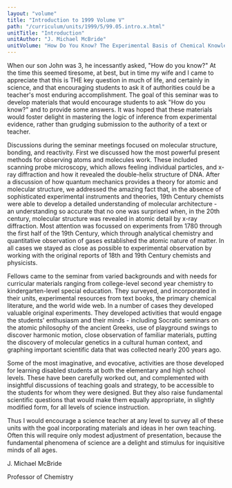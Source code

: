 ```yaml
---
layout: "volume"
title: "Introduction to 1999 Volume V"
path: "/curriculum/units/1999/5/99.05.intro.x.html"
unitTitle: "Introduction"
unitAuthor: "J. Michael McBride"
unitVolume: "How Do You Know? The Experimental Basis of Chemical Knowledge"
---
```

<body>
 <p>
  When our son John was 3, he incessantly asked, "How do you know?"  At the time this seemed tiresome, at best, but in time my wife and I came to appreciate that this is THE key question in much of life, and certainly in science, and that encouraging students to ask it of authorities could be a teacher's most enduring accomplishment. The goal of this seminar was to develop materials that would encourage students to ask "How do you know?" and to provide some answers.  It was hoped that these materials would foster delight in mastering the logic of inference from experimental evidence, rather than grudging submission to the authority of a text or teacher.
 </p>
 <p>
  Discussions during the seminar meetings focused on molecular structure, bonding, and reactivity.  First we discussed how the most powerful present methods for observing atoms and molecules work.  These included scanning probe microscopy, which allows feeling individual particles, and x-ray diffraction and how it revealed the double-helix structure of DNA. After a discussion of how quantum mechanics provides a theory for atomic and molecular structure, we addressed the amazing fact that, in the absence of sophisticated experimental instruments and theories, 19th Century chemists were able to develop a detailed understanding of molecular architecture - an understanding so accurate that no one was surprised when, in the 20th century, molecular structure was revealed in atomic detail by x-ray diffraction. Most attention was focussed on experiments from 1780 through the first half of the 19th Century, which through analytical chemistry and quantitative observation of gases established the atomic nature of matter. In all cases we stayed as close as possible to experimental observation by working with the original reports of 18th and 19th Century chemists and physicists.
 </p>
 <p>
  Fellows came to the seminar from varied backgrounds and with needs for curricular materials ranging from college-level second year chemistry to kindergarten-level special education.  They surveyed, and incorporated in their units, experimental resources from text books, the primary chemical literature, and the world wide web.  In a number of cases they developed valuable original experiments. They developed activities that would engage the students' enthusiasm and their minds - including Socratic seminars on the atomic philosophy of the ancient Greeks, use of playground swings to discover harmonic motion, close observation of familiar materials, putting the discovery of molecular genetics in a cultural human context, and graphing important scientific data that was collected nearly 200 years ago.
 </p>
 <p>
  Some of the most imaginative, and evocative, activities are those developed for learning disabled students at both the elementary and high school levels.  These have been carefully worked out, and complemented with insightful discussions of teaching goals and strategy, to be accessible to the students for whom they were designed. But they also raise fundamental scientific questions that would make them equally appropriate, in slightly modified form, for all levels of science instruction.
 </p>
 <p>
  Thus I would encourage a science teacher at any level to survey all of these units with the goal incorporating materials and ideas in her own teaching.  Often this will require only modest adjustment of presentation, because the fundamental phenomena of science are a delight and stimulus for inquisitive minds of all ages.
 </p>
 <p>
  J. Michael McBride
 </p>
 <p>
  Professor of Chemistry
 </p>


</body>
